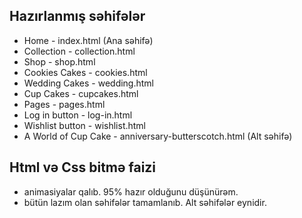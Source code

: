 ## Hazırlanmış səhifələr
- Home - index.html (Ana səhifə)
- Collection - collection.html
- Shop - shop.html
- Cookies Cakes - cookies.html
- Wedding Cakes - wedding.html
- Cup Cakes - cupcakes.html
- Pages - pages.html
- Log in button - log-in.html
- Wishlist button - wishlist.html
- A World of Cup Cake - anniversary-butterscotch.html (Alt səhifə)

## Html və Css bitmə faizi
- animasiyalar qalıb. 95% hazır olduğunu düşünürəm.
- bütün lazım olan səhifələr tamamlanıb. Alt səhifələr eynidir.